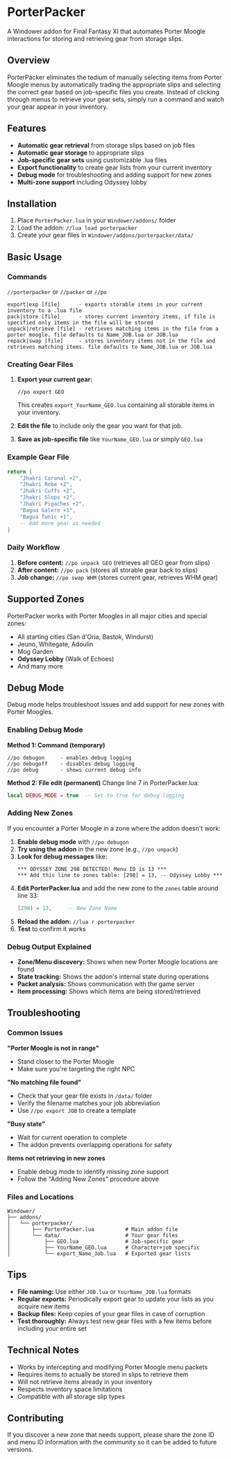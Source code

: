 # PorterPacker

A Windower addon for Final Fantasy XI that automates Porter Moogle interactions for storing and retrieving gear from storage slips.

## Overview

PorterPacker eliminates the tedium of manually selecting items from Porter Moogle menus by automatically trading the appropriate slips and selecting the correct gear based on job-specific files you create. Instead of clicking through menus to retrieve your gear sets, simply run a command and watch your gear appear in your inventory.

## Features

- **Automatic gear retrieval** from storage slips based on job files
- **Automatic gear storage** to appropriate slips
- **Job-specific gear sets** using customizable .lua files
- **Export functionality** to create gear lists from your current inventory
- **Debug mode** for troubleshooting and adding support for new zones
- **Multi-zone support** including Odyssey lobby

## Installation

1. Place `PorterPacker.lua` in your `Windower/addons/` folder
2. Load the addon: `//lua load porterpacker`
3. Create your gear files in `Windower/addons/porterpacker/data/`

## Basic Usage

### Commands
`//porterpacker` or `//packer` or `//po`

```
export|exp [file]      - exports storable items in your current inventory to a .lua file
pack|store [file]      - stores current inventory items, if file is specified only items in the file will be stored
unpack|retrieve [file] - retrieves matching items in the file from a porter moogle. file defaults to Name_JOB.lua or JOB.lua
repack|swap [file]     - stores inventory items not in the file and retrieves matching items. file defaults to Name_JOB.lua or JOB.lua
```

### Creating Gear Files

1. **Export your current gear:**
   ```
   //po export GEO
   ```
   This creates `export_YourName_GEO.lua` containing all storable items in your inventory.

2. **Edit the file** to include only the gear you want for that job.

3. **Save as job-specific file** like `YourName_GEO.lua` or simply `GEO.lua`

### Example Gear File
```lua
return {
    "Jhakri Coronal +2",
    "Jhakri Robe +2", 
    "Jhakri Cuffs +2",
    "Jhakri Slops +2",
    "Jhakri Pigaches +2",
    "Bagua Galero +1",
    "Bagua Tunic +1",
    -- Add more gear as needed
}
```

### Daily Workflow

1. **Before content:** `//po unpack GEO` (retrieves all GEO gear from slips)
2. **After content:** `//po pack` (stores all storable gear back to slips)
3. **Job change:** `//po swap WHM` (stores current gear, retrieves WHM gear)

## Supported Zones

PorterPacker works with Porter Moogles in all major cities and special zones:
- All starting cities (San d'Oria, Bastok, Windurst)  
- Jeuno, Whitegate, Adoulin
- Mog Garden
- **Odyssey Lobby** (Walk of Echoes)
- And many more

## Debug Mode

Debug mode helps troubleshoot issues and add support for new zones with Porter Moogles.

### Enabling Debug Mode

**Method 1: Command (temporary)**
```
//po debugon     - enables debug logging
//po debugoff    - disables debug logging  
//po debug       - shows current debug info
```

**Method 2: File edit (permanent)**
Change line 7 in PorterPacker.lua:
```lua
local DEBUG_MODE = true  -- Set to true for debug logging
```

### Adding New Zones

If you encounter a Porter Moogle in a zone where the addon doesn't work:

1. **Enable debug mode** with `//po debugon`
2. **Try using the addon** in the new zone (e.g., `//po unpack`)
3. **Look for debug messages** like:
   ```
   *** ODYSSEY ZONE 298 DETECTED! Menu ID is 13 ***
   *** Add this line to zones table: [298] = 13, -- Odyssey Lobby ***
   ```
4. **Edit PorterPacker.lua** and add the new zone to the `zones` table around line 33:
   ```lua
   [298] = 13,     -- New Zone Name
   ```
5. **Reload the addon:** `//lua r porterpacker`
6. **Test** to confirm it works

### Debug Output Explained

- **Zone/Menu discovery:** Shows when new Porter Moogle locations are found
- **State tracking:** Shows the addon's internal state during operations
- **Packet analysis:** Shows communication with the game server
- **Item processing:** Shows which items are being stored/retrieved

## Troubleshooting

### Common Issues

**"Porter Moogle is not in range"**
- Stand closer to the Porter Moogle
- Make sure you're targeting the right NPC

**"No matching file found"**
- Check that your gear file exists in `/data/` folder
- Verify the filename matches your job abbreviation
- Use `//po export JOB` to create a template

**"Busy state"** 
- Wait for current operation to complete
- The addon prevents overlapping operations for safety

**Items not retrieving in new zones**
- Enable debug mode to identify missing zone support
- Follow the "Adding New Zones" procedure above

### Files and Locations

```
Windower/
├── addons/
│   └── porterpacker/
│       ├── PorterPacker.lua          # Main addon file
│       └── data/                     # Your gear files
│           ├── GEO.lua               # Job-specific gear
│           ├── YourName_GEO.lua      # Character+job specific
│           └── export_Name_Job.lua   # Exported gear lists
```

## Tips

- **File naming:** Use either `JOB.lua` or `YourName_JOB.lua` formats
- **Regular exports:** Periodically export gear to update your lists as you acquire new items
- **Backup files:** Keep copies of your gear files in case of corruption
- **Test thoroughly:** Always test new gear files with a few items before including your entire set

## Technical Notes

- Works by intercepting and modifying Porter Moogle menu packets
- Requires items to actually be stored in slips to retrieve them
- Will not retrieve items already in your inventory
- Respects inventory space limitations
- Compatible with all storage slip types

## Contributing

If you discover a new zone that needs support, please share the zone ID and menu ID information with the community so it can be added to future versions.